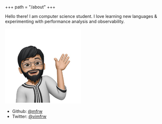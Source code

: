 +++
path = "/about"
+++

Hello there! I am computer science student. I love learning new languages & experimenting with performance analysis and observability.

<img src="/me_emoji.png" alt="mfrw" width="250"/>

- Github: [@mfrw](https://github.com/mfrw)
- Twitter: [@vimfrw](https://twitter.com/vimfrw)

